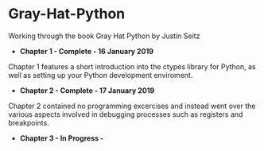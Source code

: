 # Gray-Hat-Python
Working through the book Gray Hat Python by Justin Seitz

- __Chapter 1 - Complete - 16 January 2019__

Chapter 1 features a short introduction into the ctypes library for Python, as well as setting up your Python development enviroment.

- __Chapter 2 - Complete - 17 January 2019__

Chapter 2 contained no programming excercises and instead went over the various aspects involved in debugging processes such as registers and breakpoints.

- __Chapter 3 - In Progress -__
